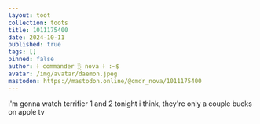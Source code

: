 ```yaml
---
layout: toot
collection: toots
title: 1011175400
date: 2024-10-11
published: true
tags: []
pinned: false
author: ⸸ commander ░ nova ⸸ :~$
avatar: /img/avatar/daemon.jpeg
mastodon: https://mastodon.online/@cmdr_nova/1011175400
---
```


i'm gonna watch terrifier 1 and 2 tonight i think, they're only a couple bucks on apple tv
